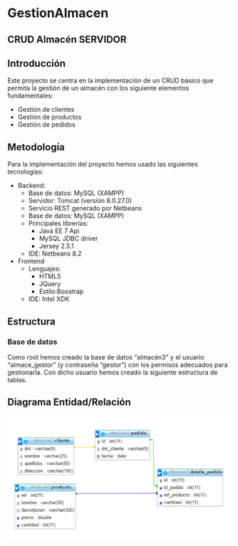 # GestionAlmacen
<h2> CRUD Almacén SERVIDOR </h2>

<h2>Introducción</h2>

<div>
	<p>
		Este proyecto se centra en la implementación de un CRUD básico que permita la gestión de un almacén con los siguiente elementos fundamentales:<p>
<ul>
	<li>Gestión de clientes</li>
	<li>Gestión de productos</li>
	<li>Gestión de pedidos</li>
</ul>

<h2>Metodología</h2>
<p>
Para la implementación del proyecto hemos usado las siguientes tecnologías:
</p>

<ul>
	<li>Backend:
		<ul>
			<li>Base de datos: MySQL (XAMPP)</li>
			<li>Servidor: Tomcat (versión 8.0.27.0)</li>
			<li>Servicio REST generado por Netbeans</li>
			<li>Base de datos: MySQL (XAMPP)</li>	
			<li>Principales librerías:
				<ul>
					<li>Java EE 7 Api</li>
					<li>MySQL JDBC driver</li>
					<li>Jersey 2.5.1</li>	
				</ul>
			</li>
			<li>IDE: Netbeans 8.2</li>
		</ul>
	</li>
	<li>Frontend
		<ul>
			<li>Lenguajes:
				<ul>
					<li>HTML5</li>
					<li>JQuery</li>
					<li>Estilo:Boostrap</li>	
				</ul>
			</li>
			<li>IDE: Intel XDK</li>
		</ul>
	</li>
</ul>

<h2>Estructura</h2>

<h3>Base de datos</h3>
<p>Como root hemos creado la base de datos “almacén3” y el usuario “almace_gestor” (y contraseña “gestor”) con los permisos adecuados para gestionarla. 
Con dicho usuario hemos creado la siguiente estructura de tablas.
</p>

<h2>Diagrama Entidad/Relación</h2>
<img src="./readme/diagrama_er.png">
</div>
